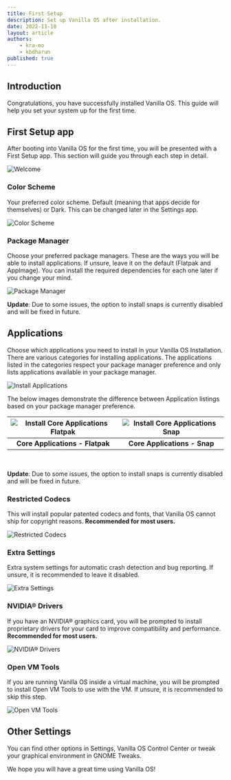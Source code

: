 ```yaml
---
title: First Setup
description: Set up Vanilla OS after installation.
date: 2022-11-18
layout: article	
authors: 
    - kra-mo
    - kbdharun
published: true
---
```


## Introduction

Congratulations, you have successfully installed Vanilla OS.
This guide will help you set your system up for the first time.

## First Setup app

After booting into Vanilla OS for the first time, you will be presented with a First Setup app. This section will guide you through each step in detail.

![Welcome](/assets/uploads/first-setup-welcome.webp)

### Color Scheme

Your preferred color scheme. Default \(meaning that apps decide for themselves\) or Dark. This can be changed later in the Settings app.

![Color Scheme](/assets/uploads/first-setup-color-scheme.webp)

### Package Manager

Choose your preferred package managers. These are the ways you will be able to install applications. If unsure, leave it on the default \(Flatpak and AppImage\). You can install the required dependencies for each one later if you change your mind.

![Package Manager](/assets/uploads/first-setup-package-manager.webp)

**Update**: Due to some issues, the option to install snaps is currently disabled and will be fixed in future.

## Applications

Choose which applications you need to install in your Vanilla OS Installation. There are various categories for installing applications. The applications listed in the categories respect your package manager preference and only lists applications available in your package manager.

![Install Applications](/assets/uploads/first-setup-applications.webp)

The below images demonstrate the difference between Application listings based on your package manager preference.

| ![Install Core Applications Flatpak](/assets/uploads/first-setup-applications-flatpak-core.webp) | ![Install Core Applications Snap](/assets/uploads/first-setup-applications-snap-core.webp) |
|:---:|:---:|
| **Core Applications - Flatpak** | **Core Applications - Snap** |

<br>

**Update**: Due to some issues, the option to install snaps is currently disabled and will be fixed in future.

### Restricted Codecs

This will install popular patented codecs and fonts, that Vanilla OS cannot ship for copyright reasons. **Recommended for most users.**

![Restricted Codecs](/assets/uploads/first-setup-restricted-codecs.webp)

### Extra Settings

Extra system settings for automatic crash detection and bug reporting. If unsure, it is recommended to leave it disabled.

![Extra Settings](/assets/uploads/first-setup-extra-settings.webp)

### NVIDIA® Drivers

If you have an NVIDIA® graphics card, you will be prompted to install proprietary drivers for your card to improve compatibility and performance. **Recommended for most users.**

![NVIDIA® Drivers](/assets/uploads/first-setup-nvidia-drivers.webp)

### Open VM Tools

If you are running Vanilla OS inside a virtual machine, you will be prompted to install Open VM Tools to use with the VM. If unsure, it is recommended to skip this step.

![Open VM Tools](/assets/uploads/first-setup-open-vm-tools.webp)

## Other Settings

You can find other options in Settings, Vanilla OS Control Center or tweak your graphical environment in GNOME Tweaks.

We hope you will have a great time using Vanilla OS!
